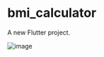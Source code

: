 # bmi_calculator

A new Flutter project.

![image](https://user-images.githubusercontent.com/64355174/143735533-4b236a62-01a6-45e7-9861-7f9dcd92a515.png)
